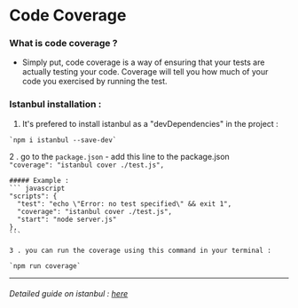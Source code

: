 # Code Coverage

### What is code coverage ?

- Simply put, code coverage is a way of ensuring that your tests are actually testing your code. Coverage will tell you how much of your code you exercised by running the test.


### Istanbul installation :

   1. It's prefered to install istanbul as a "devDependencies" in the project :  

    `npm i istanbul --save-dev`

 2 . go to the `package.json`
    - add this line to the package.json  
    `"coverage": "istanbul cover ./test.js",`

    ##### Example :
    ``` javascript
    "scripts": {
      "test": "echo \"Error: no test specified\" && exit 1",
      "coverage": "istanbul cover ./test.js",
      "start": "node server.js"
    },
    ```

    3 . you can run the coverage using this command in your terminal :

    `npm run coverage`

-------------------------------------------------------------------------------

###### Detailed guide on istanbul : [here](https://github.com/dwyl/learn-istanbul#what)
